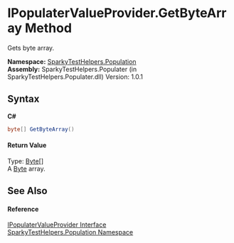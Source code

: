 # IPopulaterValueProvider.GetByteArray Method 
 

Gets byte array.

**Namespace:**&nbsp;<a href="N_SparkyTestHelpers_Population.md">SparkyTestHelpers.Population</a><br />**Assembly:**&nbsp;SparkyTestHelpers.Populater (in SparkyTestHelpers.Populater.dll) Version: 1.0.1

## Syntax

**C#**<br />
``` C#
byte[] GetByteArray()
```


#### Return Value
Type: <a href="http://msdn2.microsoft.com/en-us/library/yyb1w04y" target="_blank">Byte</a>[]<br />A <a href="http://msdn2.microsoft.com/en-us/library/yyb1w04y" target="_blank">Byte</a> array.

## See Also


#### Reference
<a href="T_SparkyTestHelpers_Population_IPopulaterValueProvider.md">IPopulaterValueProvider Interface</a><br /><a href="N_SparkyTestHelpers_Population.md">SparkyTestHelpers.Population Namespace</a><br />